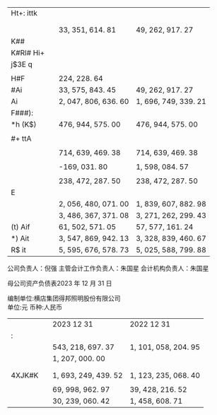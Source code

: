 <table><tr><td>Ht+: ittk</td><td></td><td></td><td></td></tr><tr><td></td><td></td><td></td><td></td></tr><tr><td></td><td></td><td></td><td></td></tr><tr><td></td><td></td><td>33, 351, 614. 81</td><td>49, 262, 917. 27</td></tr><tr><td>K##</td><td></td><td></td><td></td></tr><tr><td>K#RI# Hi+</td><td></td><td></td><td></td></tr><tr><td>j$3E q</td><td></td><td></td><td></td></tr><tr><td></td><td></td><td></td><td></td></tr><tr><td>H#F</td><td></td><td>224, 228. 64</td><td></td></tr><tr><td>#Ai</td><td></td><td>33, 575, 843. 45</td><td>49, 262, 917. 27</td></tr><tr><td>Ai</td><td></td><td>2, 047, 806, 636. 60</td><td>1, 696, 749, 339. 21</td></tr><tr><td colspan="4">F###):</td></tr><tr><td>*h (K$)</td><td></td><td>476, 944, 575. 00</td><td>476, 944, 575. 00</td></tr><tr><td></td><td></td><td></td><td></td></tr><tr><td>#+ ttA</td><td></td><td></td><td></td></tr><tr><td></td><td></td><td></td><td></td></tr><tr><td></td><td></td><td>714, 639, 469. 38</td><td>714, 639, 469. 38</td></tr><tr><td></td><td></td><td></td><td></td></tr><tr><td></td><td></td><td>-169, 031. 80</td><td>1, 598, 084. 57</td></tr><tr><td></td><td></td><td></td><td></td></tr><tr><td></td><td></td><td>238, 472, 287. 50</td><td>238, 472, 287. 50</td></tr><tr><td>E</td><td></td><td></td><td></td></tr><tr><td></td><td></td><td>2, 056, 480, 071. 00</td><td>1, 839, 607, 882. 98</td></tr><tr><td></td><td></td><td>3, 486, 367, 371. 08</td><td>3, 271, 262, 299. 43</td></tr><tr><td>(t) Aif</td><td></td><td>61, 502, 571. 05</td><td>57, 577, 161. 24</td></tr><tr><td>*) Ait</td><td></td><td>3, 547, 869, 942. 13</td><td>3, 328, 839, 460. 67</td></tr><tr><td>R$ it</td><td></td><td>5, 595, 676, 578. 73</td><td>5, 025, 588, 799. 88</td></tr></table>

公司负责人：倪强 主管会计工作负责人：朱国星 会计机构负责人：朱国星

母公司资产负债表2023 年 12 月 31 日

编制单位:横店集团得邦照明股份有限公司  
单位:元 币种:人民币  

<table><tr><td></td><td></td><td>2023  12  31 </td><td>2022 12  31 </td></tr><tr><td colspan="4">:</td></tr><tr><td></td><td></td><td>543, 218, 697. 37</td><td>1, 101, 058, 204. 95</td></tr><tr><td></td><td></td><td>1, 207, 000. 00</td><td></td></tr><tr><td></td><td></td><td></td><td></td></tr><tr><td></td><td></td><td></td><td></td></tr><tr><td>4XJK#K</td><td></td><td>1, 693, 249, 439. 52</td><td>1, 123, 235, 068. 40</td></tr><tr><td></td><td></td><td></td><td></td></tr><tr><td></td><td></td><td>69, 998, 962. 97</td><td>39, 428, 216. 52</td></tr><tr><td></td><td></td><td>30, 239, 060. 42</td><td>1, 458, 608. 71</td></tr></table>